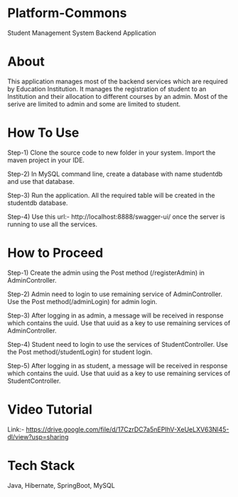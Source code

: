 # Platform-Commons
Student Management System Backend Application

# About
This application manages most of the backend services which are required by Education Institution. It manages the registration of student to an Institution and their allocation to different courses by an admin. Most of the serive are limited to admin and some are limited to student.

# How To Use
Step-1) Clone the source code to new folder in your system. Import the maven project in your IDE.

Step-2) In MySQL command line, create a database with name studentdb and use that database.

Step-3) Run the application. All the required table will be created in the studentdb database.

Step-4) Use this url:- http://localhost:8888/swagger-ui/ once the server is running to use all the services.


# How to Proceed

Step-1) Create the admin using the Post method (/registerAdmin) in AdminController.

Step-2) Admin need to login to use remaining service of AdminController. Use the Post method(/adminLogin) for admin login.

Step-3) After logging in as admin, a message will be received in response which contains the uuid. Use that uuid as a key to use remaining services of AdminController.

Step-4) Student need to login to use the services of StudentController. Use the Post method(/studentLogin) for student login. 

Step-5) After logging in as student, a message will be received in response which contains the uuid. Use that uuid as a key to use remaining services of StudentController.

# Video Tutorial

Link:- https://drive.google.com/file/d/17CzrDC7a5nEPIhV-XeUeLXV63Nl45-dl/view?usp=sharing

# Tech Stack

Java, Hibernate, SpringBoot, MySQL



